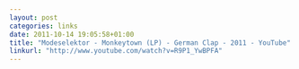```yaml
---
layout: post
categories: links
date: 2011-10-14 19:05:58+01:00
title: "Modeselektor - Monkeytown (LP) - German Clap - 2011 - YouTube"
linkurl: "http://www.youtube.com/watch?v=R9P1_YwBPFA"
---
```

